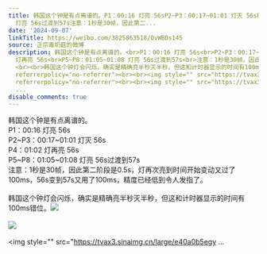 ```yaml
---
title: 韩国这个钟是有点离谱的。P1：00:16 灯亮 56sP2~P3：00:17~01:01 灯灭 56sP4：01:02 灯再亮 56sP5~P8：01:05~01:08
  灯亮 56s过渡到57s注意：1秒是30帧，因此第二...
date: '2024-09-07'
linkTitle: https://weibo.com/3825863518/OvWBDs145
source: 正宗毒奶菇的微博
description: 韩国这个钟是有点离谱的。<br>P1：00:16 灯亮 56s<br>P2~P3：00:17~01:01 灯灭 56s<br>P4：01:02
  灯再亮 56s<br>P5~P8：01:05~01:08 灯亮 56s过渡到57s<br>注意：1秒是30帧，因此第二阶段是0.5s，灯再次亮到时间开始变动又过了100ms，56s变到57s又用了100ms，精度已经低到令人发指了。
  <br><br>韩国这个钟灯会闪烁，确实是精确亮半秒灭半秒，但这和计时器显示的时间有100ms错位。<img style="" src="https://tvax4.sinaimg.cn/large/e40a0b5egy1htfmy4zwmfj20va0glq8n.jpg"
  referrerpolicy="no-referrer"><br><br><img style="" src="https://tvax3.sinaimg.cn/large/e40a0b5egy1htfmy8788nj20va0gl447.jpg"
  referrerpolicy="no-referrer"><br><br><img style="" src="https://tvax3.sinaimg.cn/large/e40a0b5egy
  ...
disable_comments: true
---
```

韩国这个钟是有点离谱的。<br>P1：00:16 灯亮 56s<br>P2~P3：00:17~01:01 灯灭 56s<br>P4：01:02 灯再亮 56s<br>P5~P8：01:05~01:08 灯亮 56s过渡到57s<br>注意：1秒是30帧，因此第二阶段是0.5s，灯再次亮到时间开始变动又过了100ms，56s变到57s又用了100ms，精度已经低到令人发指了。 <br><br>韩国这个钟灯会闪烁，确实是精确亮半秒灭半秒，但这和计时器显示的时间有100ms错位。<img style="" src="https://tvax4.sinaimg.cn/large/e40a0b5egy1htfmy4zwmfj20va0glq8n.jpg" referrerpolicy="no-referrer"><br><br><img style="" src="https://tvax3.sinaimg.cn/large/e40a0b5egy1htfmy8788nj20va0gl447.jpg" referrerpolicy="no-referrer"><br><br><img style="" src="https://tvax3.sinaimg.cn/large/e40a0b5egy ...